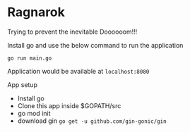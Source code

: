 # Ragnarok
Trying to prevent the inevitable Doooooom!!!

Install go and use the below command to run the application

`go run main.go`

Application would be available at `localhost:8080`

App setup
- Install go
- Clone this app inside $GOPATH/src
- go mod init
- download gin `go get -u github.com/gin-gonic/gin`
